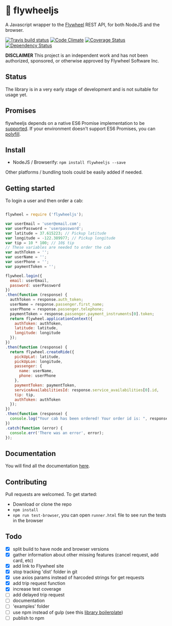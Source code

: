# 🚕 flywheeljs

A Javascript wrapper to the [Flywheel](http://flywheel.com/) REST API, for both NodeJS and the browser.

[![Travis build status](http://img.shields.io/travis/jchavarri/flywheeljs.svg?style=flat)](https://travis-ci.org/jchavarri/flywheeljs)
[![Code Climate](https://codeclimate.com/github/jchavarri/flywheeljs/badges/gpa.svg)](https://codeclimate.com/github/jchavarri/flywheeljs)
[![Coverage Status](https://coveralls.io/repos/github/jchavarri/flywheeljs/badge.svg?branch=master)](https://coveralls.io/github/jchavarri/flywheeljs?branch=master)
[![Dependency Status](https://david-dm.org/jchavarri/flywheeljs.svg)](https://david-dm.org/jchavarri/flywheeljs)

**DISCLAIMER** This project is an independent work and has not been authorized, sponsored, or otherwise approved by Flywheel Software Inc.

## Status

The library is in a very early stage of development and is not suitable for usage yet.

## Promises

flywheeljs depends on a native ES6 Promise implementation to be [supported](http://caniuse.com/promises).
If your environment doesn't support ES6 Promises, you can [polyfill](https://github.com/jakearchibald/es6-promise).

## Install

- NodeJS / Browserify: `npm install flywheeljs --save`

Other platforms / bundling tools could be easily added if needed.


## Getting started

To login a user and then order a cab:

```javascript

flywheel = require ('flywheeljs');

var userEmail = 'user@email.com';
var userPassword = 'userpassword';
var latitude = 37.615223; // Pickup latitude
var longitude = -122.389977; // Pickup longitude
var tip = 10 * 100; // 10$ tip
// These variables are needed to order the cab
var authToken = '';
var userName = '';
var userPhone = '';
var paymentToken = '';

flywheel.login({
  email: userEmail,
  password: userPassword
})
.then(function (response) {
  authToken = response.auth_token;
  userName = response.passenger.first_name;
  userPhone = response.passenger.telephone;
  paymentToken = response.passenger.payment_instruments[0].token;
  return flywheel.applicationContext({
    authToken: authToken,
    latitude: latitude,
    longitude: longitude
  });
})
.then(function (response) {
  return flywheel.createRide({
    pickUpLat: latitude,
    pickUpLon: longitude,
    passenger: {
      name: userName,
      phone: userPhone
    },
    paymentToken: paymentToken,
    serviceAvailabilitiesId: response.service_availabilities[0].id,
    tip: tip,
    authToken: authToken
  });
})
.then(function (response) {
  console.log("Your cab has been ordered! Your order id is: ", response.id);
})
.catch(function (error) {
  console.err('There was an error', error);
});

```

## Documentation

You will find all the documentation [here](docs/api.md).

## Contributing

Pull requests are welcomed. To get started:

-   Download or clone the repo
-   `npm install`
-   `npm run test-browser`, you can open `runner.html` file to see run the tests in the browser

## Todo

-   [x] split build to have node and browser versions
-   [x] gather information about other missing features (cancel request, add card, etc)
-   [x] add link to Flywheel site
-   [x] stop tracking 'dist' folder in git
-   [x] use axios params instead of harcoded strings for get requests
-   [x] add trip request function
-   [x] increase test coverage
-   [ ] add delayed trip request
-   [ ] documentation
-   [ ] 'examples' folder
-   [ ] use npm instead of gulp (see this [library boilerplate](https://github.com/gaearon/library-boilerplate))
-   [ ] publish to npm
